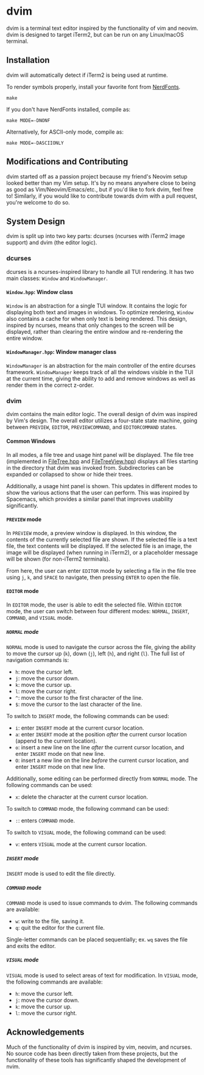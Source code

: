 # dvim

dvim is a terminal text editor inspired by the functionality of vim and neovim. 
dvim is designed to target iTerm2, but can be run on any Linux/macOS terminal.

## Installation

dvim will automatically detect if iTerm2 is being used at runtime.

To render symbols properly, install your favorite font from 
[NerdFonts](https://www.nerdfonts.com/).

```
make
```

If you don't have NerdFonts installed, compile as:

```
make MODE=-DNONF
```

Alternatively, for ASCII-only mode, compile as:

```
make MODE=-DASCIIONLY
```

## Modifications and Contributing

dvim started off as a passion project because my friend's Neovim setup looked 
better than my Vim setup. It's by no means anywhere close to being as good as 
Vim/Neovim/Emacs/etc., but if you'd like to fork dvim, feel free to! Similarly, 
if you would like to contribute towards dvim with a pull request, you're welcome 
to do so.

## System Design

dvim is split up into two key parts: dcurses (ncurses with iTerm2 image support)
and dvim (the editor logic).

### dcurses

dcurses is a ncurses-inspired library to handle all TUI rendering. 
It has two main classes: `Window` and `WindowManager`.

#### `Window.hpp`: Window class

`Window` is an abstraction for a single TUI window. It contains the logic for 
displaying both text and images in windows. To optimize rendering, `Window` also 
contains a cache for when only text is being rendered. This design, inspired by
ncurses, means that only changes to the screen will be displayed, rather than
clearing the entire window and re-rendering the entire window.

#### `WindowManager.hpp`: Window manager class

`WindowManager` is an abstraction for the main controller of the entire dcurses
framework. `WindowManager` keeps track of all the windows visible in the TUI at
the current time, giving the ability to add and remove windows as well as render
them in the correct z-order.

### dvim

dvim contains the main editor logic. The overall design of dvim was inspired by
Vim's design. The overall editor utilizes a four-state state machine, going
between `PREVIEW`, `EDITOR`, `PREVIEWCOMMAND`, and `EDITORCOMMAND` states.

#### Common Windows

In all modes, a file tree and usage hint panel will be displayed. The file tree
(implemented in [FileTree.hpp](src/dvim/FileTree.hpp) and 
[FileTreeView.hpp](src/dvim/FileTreeView.hpp)) displays all files starting in
the directory that dvim was invoked from. Subdirectories can be expanded or
collapsed to show or hide their trees.

Additionally, a usage hint panel is shown. This updates in different modes to
show the various actions that the user can perform. This was inspired by
Spacemacs, which provides a similar panel that improves usability significantly.

#### `PREVIEW` mode
In `PREVIEW` mode, a preview window is displayed. In this window, the contents
of the currently selected file are shown. If the selected file is a text file,
the text contents will be displayed. If the selected file is an image, the image
will be displayed (when running in iTerm2), or a placeholder message will be
shown (for non-iTerm2 terminals).

From here, the user can enter `EDITOR` mode by selecting a file in the file tree
using `j`, `k`, and `SPACE` to navigate, then pressing `ENTER` to open the file.

#### `EDITOR` mode
In `EDITOR` mode, the user is able to edit the selected file. Within `EDITOR` 
mode, the user can switch between four different modes: `NORMAL`, `INSERT`, 
`COMMAND`, and `VISUAL` mode.

##### `NORMAL` mode
`NORMAL` mode is used to navigate the cursor across the file, giving the ability
to move the cursor up (`k`), down (`j`), left (`h`), and right (`l`). The full
list of navigation commands is:

- `h`: move the cursor left.
- `j`: move the cursor down.
- `k`: move the cursor up.
- `l`: move the cursor right.
- `^`: move the cursor to the first character of the line.
- `$`: move the cursor to the last character of the line.

To switch to `INSERT` mode, the following commands can be used:

- `i`: enter `INSERT` mode at the current cursor location.
- `a`: enter `INSERT` mode at the position _after_ the current cursor location
(append to the current location).
- `o`: insert a new line on the line _after_ the current cursor location, and
enter `INSERT` mode on that new line.
- `O`: insert a new line on the line _before_ the current cursor location, and
enter `INSERT` mode on that new line.

Additionally, some editing can be performed directly from `NORMAL` mode. The
following commands can be used:

- `x`: delete the character at the current cursor location.

To switch to `COMMAND` mode, the following command can be used:
- `:`: enters `COMMAND` mode.

To switch to `VISUAL` mode, the following command can be used:
- `v`: enters `VISUAL` mode at the current cursor location.

##### `INSERT` mode
`INSERT` mode is used to edit the file directly.

##### `COMMAND` mode
`COMMAND` mode is used to issue commands to dvim. The following commands are
available:

- `w`: write to the file, saving it.
- `q`: quit the editor for the current file.

Single-letter commands can be placed sequentially; ex. `wq` saves the file and
exits the editor.

##### `VISUAL` mode
`VISUAL` mode is used to select areas of text for modification. In `VISUAL`
mode, the following commands are available:

- `h`: move the cursor left.
- `j`: move the cursor down.
- `k`: move the cursor up.
- `l`: move the cursor right.

## Acknowledgements

Much of the functionality of dvim is inspired by vim, neovim, and ncurses. No 
source code has been directly taken from these projects, but the functionality 
of these tools has significantly shaped the development of nvim.

